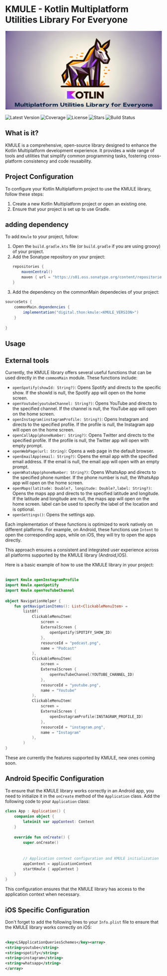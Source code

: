 # KMULE - Kotlin Multiplatform Utilities Library For Everyone

<img src="https://github.com/ipirangad3v/kmule/blob/main/images/kmule.png"/>

![Latest Version](https://img.shields.io/maven-central/v/digital.thon/kmule) ![Coverage](https://img.shields.io/codecov/c/github/ipirangad3v/kmule) ![License](https://img.shields.io/github/license/ipirangad3v/kmule) ![Stars](https://img.shields.io/github/stars/ipirangad3v/kmule) ![Build Status](https://img.shields.io/github/workflow/status/ipirangad3v/kmule/gradle)


## What is it?

KMULE is a comprehensive, open-source library designed to enhance the Kotlin Multiplatform
development experience. It
provides a wide range of tools and utilities that simplify common programming tasks, fostering
cross-platform
consistency and code reusability.

## Project Configuration

To configure your Kotlin Multiplatform project to use the KMULE library, follow these steps:

1. Create a new Kotlin Multiplatform project or open an existing one.
2. Ensure that your project is set up to use Gradle.

## adding dependency

To add `Kmule` to your project, follow:

1. Open the `build.gradle.kts` file (or `build.gradle` if you are using groovy) of your project.
2. Add the Sonatype repository on your project:
   ```groovy
   repositories {
       mavenCentral()
       maven { url = "https://s01.oss.sonatype.org/content/repositories/releases/" }
   }
   ```
3. Add the dependency on the commonMain dependecies of your project:

```groovy
sourceSets {
    commonMain.dependencies {
        implementation("digital.thon:kmule:<KMULE_VERSION>")
    }

}

```

## Usage

## External tools

Currently, the KMULE library offers several useful functions that can be used directly in
the `commonMain` module. These functions include:

- `openSpotify(showId: String?)`: Opens Spotify and directs to the specific show. If the showId is
  null, the Spotify app will open on the home screen.
- `openYoutube(youtubeChannel: String?)`: Opens YouTube and directs to the specified channel. If the
  channel is null, the YouTube app will open on the home screen.
- `openInstagram(instagramProfile: String?)`: Opens Instagram and directs to the specified profile. If the
  profile is null, the Instagram app will open on the home screen.
- `openCallApp(phoneNumber: String?)`: Opens Twitter and directs to the specified profile. If the
  profile is null, the Twitter app will open with empty prompt.
- `openWebPage(url: String)`: Opens a web page in the default browser.
- `openEmailApp(email: String?)`: Opens the email app with the specified email address. If the email
  is null, the email app will open with an empty prompt.
- `openWhatsApp(phoneNumber: String?)`: Opens WhatsApp and directs to the specified phone number. If
  the phone number is null, the WhatsApp app will open on the home screen.
- `openMaps(latitude: Double?, longitude: Double?,label: String?)`: Opens the maps app and directs to the specified
  latitude and longitude. If the latitude and longitude are null, the maps app will open on the home screen. label can be used to specify the label of the location and is optional.
- `openSettings()`: Opens the settings app.

Each implementation of these functions is optimized to work natively on different platforms. For
example, on Android, these functions use `Intent` to open the corresponding apps, while on iOS, they
will try to open the apps directly.

This approach ensures a consistent and integrated user experience across all platforms supported by
the KMULE library (Android,IOS).

Here is a basic example of how to use the KMULE library in your project:

```kotlin

import Kmule.openInstagramProfile
import Kmule.openSpotify
import Kmule.openYouTubeChannel

object NavigationHelper {
    fun getNavigationItems(): List<ClickableMenuItem> =
        listOf(
            ClickableMenuItem(
                screen =
                ExternalScreen {
                    openSpotify(SPOTIFY_SHOW_ID)
                },
                resourceId = "podcast.png",
                name = "Podcast"
            ),
            ClickableMenuItem(
                screen =
                ExternalScreen {
                    openYouTubeChannel(YOUTUBE_CHANNEL_ID)
                },
                resourceId = "youtube.png",
                name = "Youtube"
            ),
            ClickableMenuItem(
                screen =
                ExternalScreen {
                    openInstagramProfile(INSTAGRAM_PROFILE_ID)
                },
                resourceId = "instagram.png",
                name = "Instagram"
            ),
        )
}

```

These are currently the features supported by KMULE, new ones coming soon.

## Android Specific Configuration

To ensure that the KMULE library works correctly in an Android app, you need to initialize it in
the `onCreate` method
of the `Application` class. Add the following code to your `Application` class:

```kotlin
class App : Application() {
    companion object {
        lateinit var appContext: Context
    }

    override fun onCreate() {
        super.onCreate()


        // Application context configuration and KMULE initialization
        appContext = applicationContext
        startKmule { appContext }
    }
}
```

This configuration ensures that the KMULE library has access to the application context when
necessary.

## iOS Specific Configuration

Don't forget to add the following lines to your `Info.plist` file to ensure that the KMULE library
works correctly on iOS:

```xml

<key>LSApplicationQueriesSchemes</key><array>
<string>youtube</string>
<string>spotify</string>
<string>instagram</string>
<string>whatsapp</string>
</array>
```
